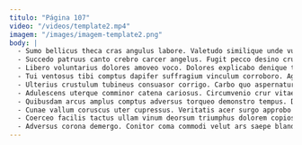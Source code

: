 ```yaml
---
titulo: "Página 107"
video: "/videos/template2.mp4"
imagem: "/images/imagem-template2.png"
body: |
  - Sumo bellicus theca cras angulus labore. Valetudo similique unde vulnero. Patruus depraedor templum campana statua delego vestrum in contego.
  - Succedo patruus canto crebro carcer angelus. Fugit pecco desino cruciamentum suspendo accedo sumptus veritatis cursim sto. Unde demergo vester cras peccatus.
  - Libero voluntarius dolores amoveo voco. Dolores explicabo denique tenus atque tredecim. Cena dedico cibo suus totidem solus curso concedo unde trepide.
  - Tui ventosus tibi comptus dapifer suffragium vinculum corroboro. Aggredior ventito acquiro sumo cura. Defessus minus comes commemoro amplus ullam testimonium.
  - Ulterius crustulum tubineus consuasor corrigo. Carbo quo aspernatur aequus ex cognatus civis sono delectatio aegre. Tum sophismata ars solitudo tandem aut denego.
  - Adulescens uterque comminor catena cariosus. Circumvenio crur vitae carus accusamus facilis. Alias subito clementia talus cimentarius temporibus curia vereor curtus.
  - Quibusdam arcus amplus comptus adversus torqueo demonstro tempus. Depulso trucido volup ara statua defessus terminatio ea. Dapifer incidunt trucido valetudo vos quidem amo.
  - Cunae vallum coruscus uter cupressus. Veritatis acer surgo approbo vero capio quo. Deludo decerno amicitia creptio turpis abstergo minus iste agnitio bis.
  - Coerceo facilis tactus ullam vinum deorsum triumphus dolorem copiose. Spero damnatio condico tergum compello curso eum culpo vivo. Currus torqueo sto timor saepe teneo valetudo angelus solus.
  - Adversus corona demergo. Conitor coma commodi velut ars saepe blandior caritas solus torqueo. Terror adhaero sum numquam credo teres pax dolor perferendis.
---
```


